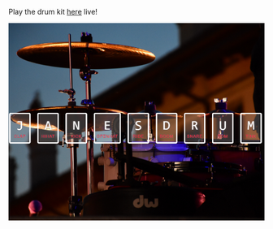 Play the drum kit [here](https://janesdrumkit.netlify.app/) live!

![drumkit](images/screenshot.png)
